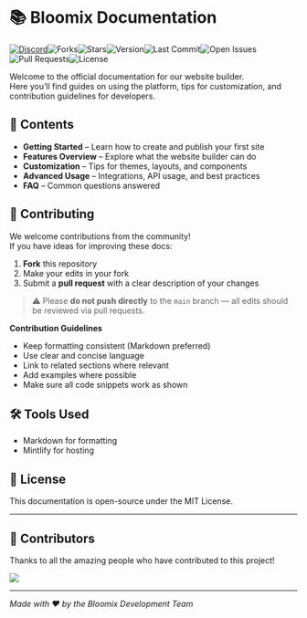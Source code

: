 # 📚 Bloomix Documentation

[![Discord](https://img.shields.io/discord/1381511507271090278?style=flat-square&label=Support%20Server&logo=discord&color=5865F2)](https://discord.gg/GpthFH5uA9)![Forks](https://img.shields.io/github/forks/bloomix-development/documentation?style=flat-square)![Stars](https://img.shields.io/github/stars/bloomix-development/documentation?style=flat-square)![Version](https://img.shields.io/badge/version-1.0.0-blue?style=flat-square)![Last Commit](https://img.shields.io/github/last-commit/bloomix-development/documentation?style=flat-square)![Open Issues](https://img.shields.io/github/issues/bloomix-development/documentation?style=flat-square)![Pull Requests](https://img.shields.io/github/issues-pr/bloomix-development/documentation?style=flat-square)![License](https://img.shields.io/github/license/bloomix-development/documentation?style=flat-square)

Welcome to the official documentation for our website builder.  
Here you’ll find guides on using the platform, tips for customization, and contribution guidelines for developers.

## 📖 Contents
- **Getting Started** – Learn how to create and publish your first site
- **Features Overview** – Explore what the website builder can do
- **Customization** – Tips for themes, layouts, and components
- **Advanced Usage** – Integrations, API usage, and best practices
- **FAQ** – Common questions answered

## 🤝 Contributing
We welcome contributions from the community!  
If you have ideas for improving these docs:
1. **Fork** this repository  
2. Make your edits in your fork  
3. Submit a **pull request** with a clear description of your changes  

> ⚠ Please **do not push directly** to the `main` branch — all edits should be reviewed via pull requests.

**Contribution Guidelines**
- Keep formatting consistent (Markdown preferred)
- Use clear and concise language
- Link to related sections where relevant
- Add examples where possible
- Make sure all code snippets work as shown

## 🛠 Tools Used
- Markdown for formatting
- Mintlify for hosting

## 📜 License
This documentation is open-source under the MIT License.

---

## 👥 Contributors
Thanks to all the amazing people who have contributed to this project!

<a href="https://github.com/bloomix-development/documentation/graphs/contributors">
  <img src="https://contrib.rocks/image?repo=bloomix-development/documentation" />
</a>

---

*Made with ❤️ by the Bloomix Development Team*
